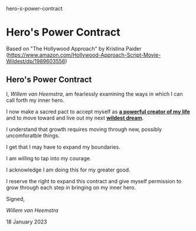 hero-s-power-contract
# Hero's Power Contract

Based on "The Hollywood Approach" by Kristina Paider (https://www.amazon.com/Hollywood-Approach-Script-Movie-Wildest/dp/1989603556)

## Hero's Power Contract

I, *Willem van Heemstra*, am fearlessly examining the ways in which I can call forth my inner hero.

I now make a sacred pact to accept myself as **[a powerful creator of my life](./100/README.md)** and to move toward and live out my next **[wildest dream](./200/README.md)**.

I understand that growth requires moving through new, possibly uncomforatble things.

I get that I may have to expand my boundaries.

I am willing to tap into my courage.

I acknowledge I am doing this for my greater good.

I reserve the right to expand this contract and give myself permission to grow through each step in bringing on my inner hero.

Signed,

*Willem van Heemstra*

18 January 2023
